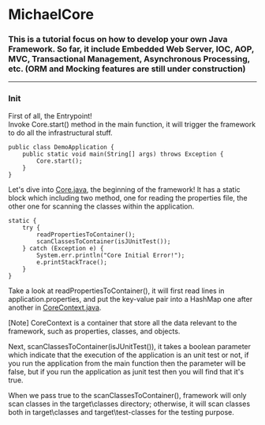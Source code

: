 # MichaelCore

### This is a tutorial focus on how to develop your own Java Framework. So far, it include Embedded Web Server, IOC, AOP, MVC, Transactional Management, Asynchronous Processing, etc. (ORM and Mocking features are still under construction)
---
### Init
First of all, the Entrypoint!<br/>
Invoke Core.start() method in the main function, it will trigger the framework to do all the infrastructural stuff.
```
public class DemoApplication {
    public static void main(String[] args) throws Exception {
        Core.start();
    }
}
```
Let's dive into [Core.java](src/main/java/tw/framework/michaelcore/ioc/Core.java), the beginning of the framework! It has a static block which including two method, one for reading the properties file, the other one for scanning the classes within the application.
```
static {
    try {
        readPropertiesToContainer();
        scanClassesToContainer(isJUnitTest());
    } catch (Exception e) {
        System.err.println("Core Initial Error!");
        e.printStackTrace();
    }
}
```
Take a look at readPropertiesToContainer(), it will first read lines in application.properties, and put the key-value pair into a HashMap one after another in [CoreContext.java](src/main/java/tw/framework/michaelcore/ioc/CoreContext.java).

[Note] CoreContext is a container that store all the data relevant to the framework, such as properties, classes, and objects.

Next, scanClassesToContainer(isJUnitTest()), it takes a boolean parameter which indicate that the execution of the application is an unit test or not, if you run the application from the main function then the parameter will be false, but if you run the application as junit test then you will find that it's true.

When we pass true to the scanClassesToContainer(), framework will only scan classes in the target\classes directory; otherwise, it will scan classes both in target\classes and target\test-classes for the testing purpose.

